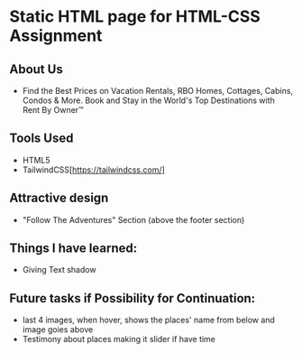 # Static HTML page for HTML-CSS Assignment

## About Us

- Find the Best Prices on Vacation Rentals, RBO Homes, Cottages, Cabins, Condos & More. Book and Stay in the World's Top Destinations with Rent By Owner™

## Tools Used

- HTML5
- TailwindCSS[https://tailwindcss.com/]

## Attractive design

- "Follow The Adventures" Section (above the footer section)

## Things I have learned:

- Giving Text shadow

## Future tasks if Possibility for Continuation:

- last 4 images, when hover, shows the places' name from below and image goies above
- Testimony about places making it slider if have time
